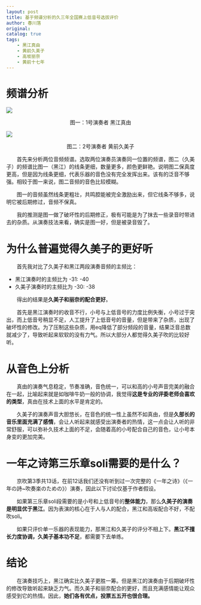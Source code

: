 ```yaml
---
layout: post
title: 基于频谱分析的久三年全国赛上低音号选拔评价
author: 春川落
original: 
catalog: true
tags:
    - 黑江真由
    - 黄前久美子
    - 高坂丽奈
    - 黄前十七年
---
```


# 频谱分析
![](https://hibikilogy.github.io/images/2024-07-02/频谱图1.png)
<center>图一：1号演奏者 黑江真由</center>

![](https://hibikilogy.github.io/images/2024-07-02/频谱图2.png)
<center>图二：2号演奏者 黄前久美子</center>

&emsp;&emsp;首先来分析两位音频频谱。选取两位演奏员演奏同一位置的频谱，图二（久美子）的频谱比图一（黑江）的线条更细，数量更多，颜色更鲜艳。说明图二保真度更高，但是因为线条更细，代表乐器的音色没有完全发挥出来。该有的泛音不够强。相较于图一来说，图二音频的音色比较模糊。

&emsp;&emsp;图一的音频虽然线条更粗壮，共鸣腔能被完全激励出来，但它线条不够多，说明它被后期修过，音频不保真。

&emsp;&emsp;我的推测是图一做了破坏性的后期修正，极有可能是为了抹去一些录音时带进去的杂质。从演奏技法来看，确实是图一好，但是被录音毁了。

# 为什么普遍觉得久美子的更好听

&emsp;&emsp;首先我对比了久美子和黑江两段演奏音频的主频比：
* 黑江演奏时的主频比为 -31: -40
* 久美子演奏时的主频比为 -30: -38

&emsp;&emsp;得出的结果是**久美子和丽奈的配合更好**。

&emsp;&emsp;首先是黑江演奏时的收音不行，小号与上低音号的力度比例失衡，小号过于突出，而上低音号稍显不足，人工提升了上低音号的音量，但是带来了杂质，出现了破坏性的修改。为了压制这些杂质，用eq降低了部分频段的音量，结果泛音总数就减少了，导致听起来软软的没有力气。所以大部分人都觉得久美子吹的比较好听。

# 从音色上分析

&emsp;&emsp;真由的演奏气息稳定，节奏准确，音色统一，可以和高的小号声音完美的融合在一起，比喻起来就是如咖啡牛奶一般的协调，我觉得**这是专业的评委老师会喜欢的类型**，真由在技术上面的水平是肯定的。

&emsp;&emsp;久美子的演奏声音大胆悠长，在音色的统一性上虽然不如真由，但是**久部长的音乐里面充满了感情**，会让人听起来就感受出演奏者的热情，这一点会让人听的非常舒服，可以弥补久技术上面的不足，会随着高的小号配合自己的音色，让小号本身变的更加完美。

# 一年之诗第三乐章soli需要的是什么？

&emsp;&emsp;京吹第3季共13话，在前12话我们还没有听到过一次完整的《一年之诗》（《一年の詩~吹奏楽のための》）演奏，因此以下讨论仅基于作者假设。

&emsp;&emsp;如果第三乐章soli段需要的是小号和上低音号的**整体能力**，那么**久美子的演奏是明显优于黑江**。因为表演的核心在于人与人的配合，黑江和高坂配合不好，不配吹soli。

&emsp;&emsp;如果只评价单一乐器的表现能力，那黑江和久美子的评分不相上下。**黑江不擅长力度协调，久美子基本功不足**，都需要下去单练。

# 结论

&emsp;&emsp;在演奏技巧上，黑江确实比久美子更胜一筹。但是黑江的演奏由于后期破坏性的修改导致听起来缺乏力气。而久美子和丽奈配合的更好，而且充满感情能让观众感受到它的热情。因此，**她们各有优点，投票五五开也很合理。**
